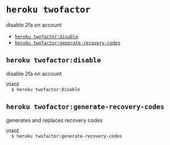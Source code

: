 `heroku twofactor`
==================

disable 2fa on account

* [`heroku twofactor:disable`](#heroku-twofactordisable)
* [`heroku twofactor:generate-recovery-codes`](#heroku-twofactorgenerate-recovery-codes)

## `heroku twofactor:disable`

disable 2fa on account

```
USAGE
  $ heroku twofactor:disable
```

## `heroku twofactor:generate-recovery-codes`

generates and replaces recovery codes

```
USAGE
  $ heroku twofactor:generate-recovery-codes
```
